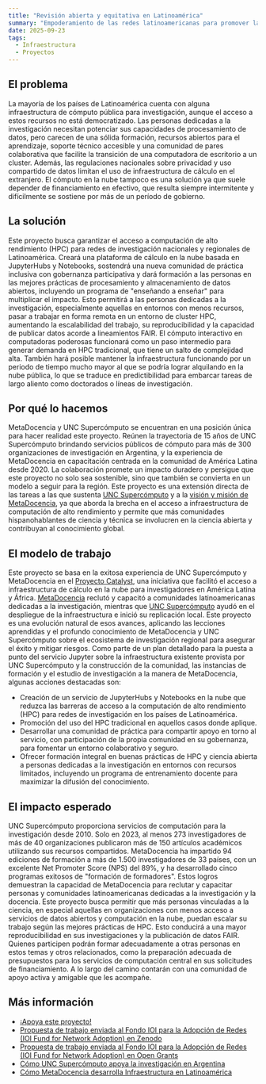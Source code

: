 ```yaml
---
title: "Revisión abierta y equitativa en Latinoamérica"
summary: "Empoderamiento de las redes latinoamericanas para promover la revisión abierta y equitativa de preimpresiones académicas y conjuntos de datos."
date: 2025-09-23
tags:
  - Infraestructura
  - Proyectos
---
```


## El problema
La mayoría de los países de Latinoamérica cuenta con alguna infraestructura de cómputo pública para investigación, aunque el acceso a estos recursos no está democratizado. Las personas dedicadas a la investigación necesitan potenciar sus capacidades de procesamiento de datos, pero carecen de una sólida formación, recursos abiertos para el aprendizaje, soporte técnico accesible y una comunidad de pares colaborativa que facilite la transición de una computadora de escritorio a un cluster. Además, las regulaciones nacionales sobre privacidad y uso compartido de datos limitan el uso de infraestructura de cálculo en el extranjero. El cómputo en la nube tampoco es una solución ya que suele depender de financiamiento en efectivo, que resulta siempre intermitente y difícilmente se sostiene por más de un período de gobierno.

## La solución
Este proyecto busca garantizar el acceso a computación de alto rendimiento (HPC) para redes de investigación nacionales y regionales de Latinoamérica. Creará una plataforma de cálculo en la nube basada en JupyterHubs y Notebooks, sostendrá una nueva comunidad de práctica inclusiva con gobernanza participativa y dará formación a las personas en las mejores prácticas de procesamiento y almacenamiento de datos abiertos, incluyendo un programa de "enseñando a enseñar" para multiplicar el impacto. Esto permitirá a las personas dedicadas a la investigación, especialmente aquellas en entornos con menos recursos, pasar a trabajar en forma remota en un entorno de cluster HPC, aumentando la escalabilidad del trabajo, su reproducibilidad y la capacidad de publicar datos acorde a lineamientos FAIR. El cómputo interactivo en computadoras poderosas funcionará como un paso intermedio para generar demanda en HPC tradicional, que tiene un salto de complejidad alta. También hará posible mantener la infraestructura funcionando por un periodo de tiempo mucho mayor al que se podría lograr alquilando en la nube pública, lo que se traduce en predictibilidad para embarcar tareas de largo aliento como doctorados o líneas de investigación.

## Por qué lo hacemos
MetaDocencia y UNC Supercómputo se encuentran en una posición única para hacer realidad este proyecto. Reúnen la trayectoria de 15 años de UNC Supercómputo brindando servicios públicos de cómputo para más de 300 organizaciones de investigación en Argentina, y la experiencia de MetaDocencia en capacitación centrada en la comunidad de América Latina desde 2020. La colaboración promete un impacto duradero y persigue que este proyecto no solo sea sostenible, sino que también se convierta en un modelo a seguir para la región.
Este proyecto es una extensión directa de las tareas a las que sustenta [UNC Supercómputo](https://supercomputo.unc.edu.ar/) y a la [visión y misión de MetaDocencia](https://mdnv.netlify.app/institucional/#vision), ya que aborda la brecha en el acceso a infraestructura de computación de alto rendimiento y permite que más comunidades hispanohablantes de ciencia y técnica se involucren en la ciencia abierta y contribuyan al conocimiento global.

## El modelo de trabajo
Este proyecto se basa en la exitosa experiencia de UNC Supercómputo y MetaDocencia en el [Proyecto Catalyst](https://catalystproject.cloud/), una iniciativa que facilitó el acceso a infraestructura de cálculo en la nube para investigadores en América Latina y África. [MetaDocencia](https://www.metadocencia.org/proyecto/catalyst/) reclutó y capacitó a comunidades latinoamericanas dedicadas a la investigación, mientras que [UNC Supercómputo](https://supercomputo.unc.edu.ar/2023/05/04/el-ccad-participara-en-un-proyecto-que-busca-crear-un-servicio-colaborativo-de-computo-para-america-latina-y-africa/) ayudó en el despliegue de la infraestructura e inició su replicación local.  Este proyecto es una evolución natural de esos avances, aplicando las lecciones aprendidas y el profundo conocimiento de MetaDocencia y UNC Supercómputo sobre el ecosistema de investigación regional para asegurar el éxito y mitigar riesgos. 
Como parte de un plan detallado para la puesta a punto del servicio Jupyter sobre la infraestructura existente provista por UNC Supercómputo y la construcción de la comunidad, las instancias de formación y el estudio de investigación a la manera de MetaDocencia, algunas acciones destacadas son:
* Creación de un servicio de JupyterHubs y Notebooks en la nube que reduzca las barreras de acceso a la computación de alto rendimiento (HPC) para redes de investigación en los países de Latinoamérica.
* Promoción del uso del HPC tradicional en aquellos casos donde aplique.
* Desarrollar una comunidad de práctica para compartir apoyo en torno al servicio, con participación de la propia comunidad en su gobernanza, para fomentar un entorno colaborativo y seguro.
* Ofrecer formación integral en buenas prácticas de HPC y ciencia abierta a personas dedicadas a la investigación en entornos con recursos limitados, incluyendo un programa de entrenamiento docente para maximizar la difusión del conocimiento.

## El impacto esperado
UNC Supercómputo proporciona servicios de computación para la investigación desde 2010. Solo en 2023, al menos 273 investigadores de más de 40 organizaciones publicaron más de 150 artículos académicos utilizando sus recursos compartidos.
MetaDocencia ha impartido 94 ediciones de formación a más de 1.500 investigadores de 33 países, con un excelente Net Promoter Score (NPS) del 89%, y ha desarrollado cinco programas exitosos de "formación de formadores". Estos logros demuestran la capacidad de MetaDocencia para reclutar y capacitar personas y comunidades latinoamericanas dedicadas a la investigación y la docencia.
Este proyecto busca permitir que más personas vinculadas a la ciencia, en especial aquellas en organizaciones con menos acceso a servicios de datos abiertos y computación en la nube, puedan escalar su trabajo según las mejores prácticas de HPC. Esto conducirá a una mayor reproducibilidad en sus investigaciones y la publicación de datos FAIR. Quienes participen podrán formar adecuadamente a otras personas en estos temas y otros relacionados, como la preparación adecuada de presupuestos para los servicios de computación central en sus solicitudes de financiamiento. A lo largo del camino contarán con una comunidad de apoyo activa y amigable que les acompañe.

## Más información
* [¡Apoya este proyecto!](https://mdnv.netlify.app/cta/)
* [Propuesta de trabajo enviada al Fondo IOI para la Adopción de Redes (IOI Fund for Network Adoption) en Zenodo](https://zenodo.org/records/15880737 )
* [Propuesta de trabajo enviada al Fondo IOI para la Adopción de Redes (IOI Fund for Network Adoption) en Open Grants](https://www.ogrants.org/grants/acion_laura_2025) 
* [Cómo UNC Supercómputo apoya la investigación en Argentina](https://supercomputo.unc.edu.ar/)
* [Cómo MetaDocencia desarrolla Infraestructura en Latinoamérica](https://mdnv.netlify.app/que-hacemos/#infra)
